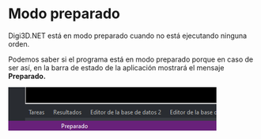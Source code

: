 # Modo preparado

Digi3D.NET está en modo preparado cuando no está ejecutando ninguna orden.

Podemos saber si el programa está en modo preparado porque en caso de ser así, en la barra de estado de la aplicación mostrará el mensaje **Preparado.**

![Barra de mensajes mostrando que está en modo preparado](../../../../../../.gitbook/assets/ModoPreparado.PNG)
